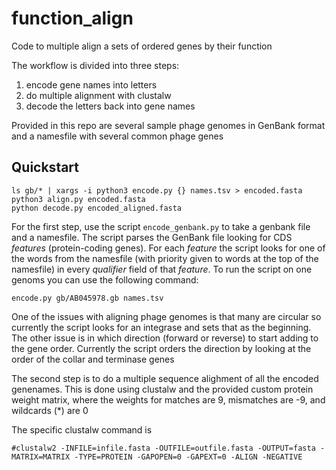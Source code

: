 # function_align
Code to multiple align a sets of ordered genes by their function 

The workflow is divided into three steps:
1. encode gene names into letters
2. do multiple alignment with clustalw
3. decode the letters back into gene names


Provided in this repo are several sample phage genomes in GenBank format and a namesfile with several common phage genes 


## Quickstart
```
ls gb/* | xargs -i python3 encode.py {} names.tsv > encoded.fasta
python3 align.py encoded.fasta
python decode.py encoded_aligned.fasta
```


For the first step, use the script `encode_genbank.py` to take a genbank file and a namesfile.  The script parses the GenBank file looking for CDS *features* (protein-coding genes).  For each *feature* the script looks for one of the words from the namesfile (with priority given to words at the top of the namesfile) in every *qualifier* field of that *feature*.
To run the script on one genoms you can use the following command:
```
encode.py gb/AB045978.gb names.tsv
```
One of the issues with aligning phage genomes is that many are circular so currently the script looks for an integrase and sets that as the beginning.  The other issue is in which direction (forward or reverse) to start adding to the gene order. Currently the script orders the direction by looking at the order of the collar and terminase genes


The second step is to do a multiple sequence alighment of all the encoded genenames. This is done using clustalw and the provided custom protein weight matrix, where the weights for matches are 9, mismatches are -9, and wildcards (\*) are 0

The specific clustalw command is 
```
#clustalw2 -INFILE=infile.fasta -OUTFILE=outfile.fasta -OUTPUT=fasta -MATRIX=MATRIX -TYPE=PROTEIN -GAPOPEN=0 -GAPEXT=0 -ALIGN -NEGATIVE
```

